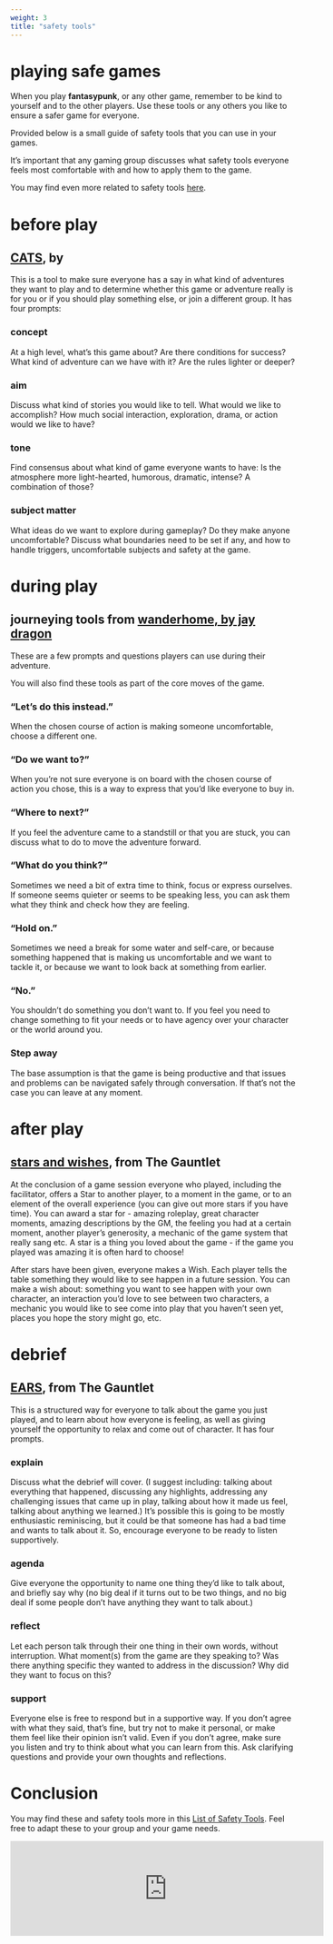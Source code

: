 ```yaml
---
weight: 3
title: "safety tools"
---
```


# playing safe games

When you play **fantasypunk**, or any other game, remember to be kind to yourself and to the other players. Use these tools or any others you like to ensure a safer game for everyone.

Provided below is a small guide of safety tools that you can use in your games. 

It’s important that any gaming group discusses what safety tools everyone feels most comfortable with and how to apply them to the game.

You may find even more related to safety tools [here](https://itch.io/c/1655621/safety-tools-and-wellbeing-for-ttrpg).

# before play

## [CATS](https://200wordrpg.github.io/2016/supplement/2016/04/12/CATS.html), by

This is a tool to make sure everyone has a say in what kind of adventures they want to play and to determine whether this game or adventure really is for you or if you should play something else, or join a different group. It has four prompts:

### concept

At a high level, what’s this game about? Are there conditions for success? What kind of adventure can we have with it? Are the rules lighter or deeper?

### aim

Discuss what kind of stories you would like to tell. What would we like to accomplish? How much social interaction, exploration, drama, or action would we like to have?

### tone

Find consensus about what kind of game everyone wants to have: Is the atmosphere more light-hearted, humorous, dramatic, intense? A combination of those?

### subject matter

What ideas do we want to explore during gameplay? Do they make anyone uncomfortable? Discuss what boundaries need to be set if any, and how to handle triggers, uncomfortable subjects and safety at the game.

# during play

## journeying tools from [wanderhome, by jay dragon](https://possumcreekgames.itch.io/wanderhome)

These are a few prompts and questions players can use during their adventure.

You will also find these tools as part of the core moves of the game.

### “Let’s do this instead.”

When the chosen course of action is making someone uncomfortable, choose a different one.

### “Do we want to?”

When you’re not sure everyone is on board with the chosen course of action you chose, this is a way to express that you’d like everyone to buy in.

### “Where to next?”

If you feel the adventure came to a standstill or that you are stuck, you can discuss what to do to move the adventure forward.

### “What do you think?”

Sometimes we need a bit of extra time to think, focus or express ourselves. If someone seems quieter or seems to be speaking less, you can ask them what they think and check how they are feeling.

### “Hold on.”

Sometimes we need a break for some water and self-care, or because something happened that is making us uncomfortable and we want to tackle it, or because we want to look back at something from earlier.

### “No.”

You shouldn’t do something you don’t want to. If you feel you need to change something to fit your needs or to have agency over your character or the world around you.

### Step away

The base assumption is that the game is being productive and that issues and problems can be navigated safely through conversation. If that’s not the case you can leave at any moment.

# after play

## [stars and wishes](https://www.gauntlet-rpg.com/blog/stars-and-wishes), from The Gauntlet

At the conclusion of a game session everyone who played, including the facilitator, offers a Star to another player, to a moment in the game, or to an element of the overall experience (you can give out more stars if you have time). You can award a star for - amazing roleplay, great character moments, amazing descriptions by the GM, the feeling you had at a certain moment, another player’s generosity, a mechanic of the game system that really sang etc. A star is a thing you loved about the game - if the game you played was amazing it is often hard to choose!

After stars have been given, everyone makes a Wish. Each player tells the table something they would like to see happen in a future session. You can make a wish about: something you want to see happen with your own character, an interaction you’d love to see between two characters, a mechanic you would like to see come into play that you haven’t seen yet, places you hope the story might go, etc.

# debrief

## [EARS](https://blackarmada.com/tools-to-use-after-play/), from The Gauntlet

This is a structured way for everyone to talk about the game you just played, and to learn about how everyone is feeling, as well as giving yourself the opportunity to relax and come out of character. It has four prompts.

### explain

Discuss what the debrief will cover. (I suggest including: talking about everything that happened, discussing any highlights, addressing any challenging issues that came up in play, talking about how it made us feel, talking about anything we learned.) It’s possible this is going to be mostly enthusiastic reminiscing, but it could be that someone has had a bad time and wants to talk about it. So, encourage everyone to be ready to listen supportively.

### agenda

Give everyone the opportunity to name one thing they’d like to talk about, and briefly say why (no big deal if it turns out to be two things, and no big deal if some people don’t have anything they want to talk about.)

### reflect

Let each person talk through their one thing in their own words, without interruption. What moment(s) from the game are they speaking to? Was there anything specific they wanted to address in the discussion? Why did they want to focus on this?

### support

Everyone else is free to respond but in a supportive way. If you don’t agree with what they said, that’s fine, but try not to make it personal, or make them feel like their opinion isn’t valid. Even if you don’t agree, make sure you listen and try to think about what you can learn from this. Ask clarifying questions and provide your own thoughts and reflections.

# Conclusion

You may find these and safety tools more in this [List of Safety Tools](https://gabrielcaetano.itch.io/safety-tools-and-wellbeing-a-curated-list). Feel free to adapt these to your group and your game needs.

<iframe src="https://itch.io/embed/1087799" width="552" height="167" frameborder="0"><a href="https://thegiftofdice.itch.io/safety-tools-and-wellbeing-a-curated-list">Safety Tools and Wellbeing - A Curated List by TheGiftOfGabes</a></iframe>